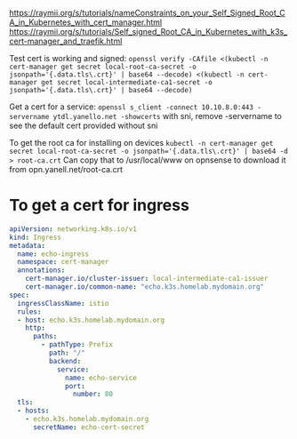 https://raymii.org/s/tutorials/nameConstraints_on_your_Self_Signed_Root_CA_in_Kubernetes_with_cert_manager.html
https://raymii.org/s/tutorials/Self_signed_Root_CA_in_Kubernetes_with_k3s_cert-manager_and_traefik.html

Test cert is working and signed:
`openssl verify -CAfile <(kubectl -n cert-manager get secret local-root-ca-secret -o jsonpath='{.data.tls\.crt}' | base64 --decode) <(kubectl -n cert-manager get secret local-intermediate-ca1-secret -o jsonpath='{.data.tls\.crt}' | base64 --decode)`

Get a cert for a service: `openssl s_client -connect 10.10.8.0:443 -servername ytdl.yanello.net -showcerts` with sni, remove -servername to see the default cert provided without sni

To get the root ca for installing on devices
`kubectl -n cert-manager get secret local-root-ca-secret -o jsonpath='{.data.tls\.crt}' | base64 -d > root-ca.crt`
Can copy that to /usr/local/www on opnsense to download it from opn.yanell.net/root-ca.crt

# To get a cert for ingress
```yaml
apiVersion: networking.k8s.io/v1
kind: Ingress
metadata:
  name: echo-ingress
  namespace: cert-manager
  annotations:
    cert-manager.io/cluster-issuer: local-intermediate-ca1-issuer
    cert-manager.io/common-name: "echo.k3s.homelab.mydomain.org"
spec:
  ingressClassName: istio
  rules:
  - host: echo.k3s.homelab.mydomain.org
    http:
      paths:
        - pathType: Prefix
          path: "/"
          backend:
            service:
              name: echo-service
              port:
                number: 80
  tls:
  - hosts:
    - echo.k3s.homelab.mydomain.org
      secretName: echo-cert-secret
```